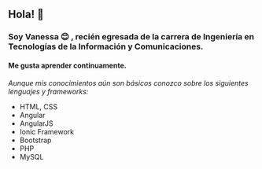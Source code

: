 ## Hola! 👋
### Soy Vanessa :blush: , recién egresada de la carrera de Ingeniería en Tecnologías de la Información y Comunicaciones.

#### Me gusta aprender continuamente. 

*Aunque mis conocimientos aún son básicos conozco sobre los siguientes lenguajes y frameworks:*
 - HTML, CSS
- Angular
- AngularJS
- Ionic Framework
- Bootstrap
- PHP
- MySQL



<!--
**Vanessa-SC/Vanessa-SC** is a ✨ _special_ ✨ repository because its `README.md` (this file) appears on your GitHub profile.

Here are some ideas to get you started:

- 🔭 I’m currently working on ...
- 🌱 I’m currently learning ...
- 👯 I’m looking to collaborate on ...
- 🤔 I’m looking for help with ...
- 💬 Ask me about ...
- 📫 How to reach me: ...
- 😄 Pronouns: ...
- ⚡ Fun fact: ...
-->
